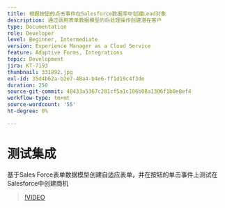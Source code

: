 ```yaml
---
title: 根据按钮的点击事件在Salesforce数据库中创建Lead对象
description: 通过调用表单数据模型的后处理操作创建潜在客户
type: Documentation
role: Developer
level: Beginner, Intermediate
version: Experience Manager as a Cloud Service
feature: Adaptive Forms, Integrations
topic: Development
jira: KT-7193
thumbnail: 331892.jpg
exl-id: 35d4b62a-b2e7-48a4-b4e6-ff1d19c4f3de
duration: 250
source-git-commit: 48433a5367c281cf5a1c106b08a1306f1b0e8ef4
workflow-type: tm+mt
source-wordcount: '55'
ht-degree: 0%

---
```


# 测试集成

基于Sales Force表单数据模型创建自适应表单，并在按钮的单击事件上测试在Salesforce中创建商机

>[!VIDEO](https://video.tv.adobe.com/v/331892?quality=12&learn=on)
